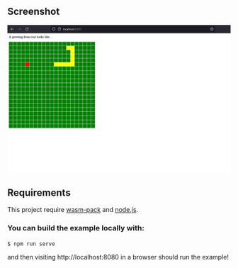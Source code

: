 ## Screenshot

![screenshot](https://raw.githubusercontent.com/Speretta/wasm-sneak-game.rs/master/screenshot.png)


## Requirements
This project require [wasm-pack](https://rustwasm.github.io/wasm-pack/) and [node.js](https://nodejs.org/).


### You can build the example locally with:

```
$ npm run serve
```

and then visiting http://localhost:8080 in a browser should run the example!
